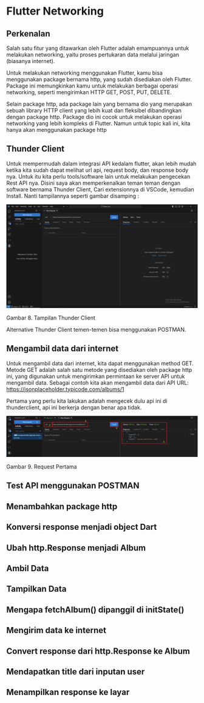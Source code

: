 # Flutter Networking

## Perkenalan

Salah satu fitur yang ditawarkan oleh Flutter adalah emampuannya untuk melakukan networking, yaitu proses pertukaran data melalui jaringan (biasanya internet).

Untuk melakukan networking menggunakan Flutter, kamu bisa menggunakan package bernama http, yang sudah disediakan oleh Flutter. Package ini memungkinkan kamu untuk melakukan berbagai operasi networking, seperti mengirimkan HTTP GET, POST, PUT, DELETE.

Selain package http, ada package lain yang bernama dio yang merupakan sebuah library HTTP client yang lebih kuat dan fleksibel dibandingkan dengan package http. Package dio ini cocok untuk melakukan operasi networking yang lebih kompleks di Flutter. Namun untuk topic kali ini, kita hanya akan menggunakan package http

## Thunder Client

Untuk mempermudah dalam integrasi API kedalam flutter, akan lebih mudah ketika kita sudah dapat melihat url api, request body, dan response body nya. Untuk itu kita perlu tools/software lain untuk melakukan pengecekan Rest API nya. Disini saya akan memperkenalkan teman teman dengan software bernama Thunder Client, Cari extensionnya di VSCode, kemudian Install. Nanti tampilannya seperti gambar disamping :

![Gambar 8 Tampilan Thunder Client](img/08%20Tampilan%20Thunder%20Client.PNG)

Gambar 8. Tampilan Thunder Client

Alternative Thunder Client temen-temen bisa menggunakan POSTMAN.

## Mengambil data dari internet

Untuk mengambil data dari internet, kita dapat menggunakan method GET. Metode GET adalah salah satu metode yang disediakan oleh package http ini, yang digunakan untuk mengirimkan permintaan ke server API untuk mengambil data.
Sebagai contoh kita akan mengambil data dari API URL: https://jsonplaceholder.typicode.com/albums/1

Pertama yang perlu kita lakukan adalah mengecek dulu api ini di thunderclient, api ini berkerja dengan benar apa tidak.

![Gambar 9 Request Pertama](img/09%20Request%20Pertama.PNG)

Gambar 9. Request Pertama

## Test API menggunakan POSTMAN

## Menambahkan package http

## Konversi response menjadi object Dart

## Ubah http.Response menjadi Album

## Ambil Data

## Tampilkan Data

## Mengapa fetchAlbum() dipanggil di initState()

## Mengirim data ke internet

## Convert response dari http.Response ke Album

## Mendapatkan title dari inputan user

## Menampilkan response ke layar
